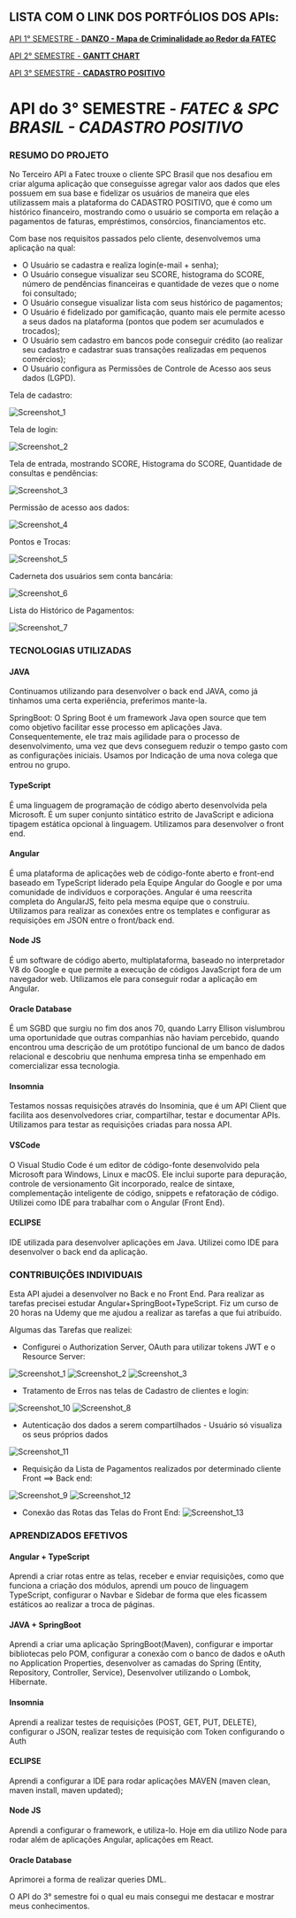 ## LISTA COM O LINK DOS PORTFÓLIOS DOS APIs:
[API 1° SEMESTRE - **DANZO - Mapa de Criminalidade ao Redor da FATEC**](https://github.com/ZVIEWIL/portifolio1) 

[API 2° SEMESTRE - **GANTT CHART**](https://github.com/ZVIEWIL/portifolio2)

[API 3° SEMESTRE - **CADASTRO POSITIVO**](https://github.com/ZVIEWIL/portifolio3)

# API do 3° SEMESTRE - ***FATEC & SPC BRASIL - CADASTRO POSITIVO***

### **RESUMO DO PROJETO**
No Terceiro API a Fatec trouxe o cliente SPC Brasil que nos desafiou em criar alguma aplicação que conseguisse agregar valor aos dados que eles possuem em sua base e fidelizar os usuários de maneira que eles utilizassem mais a plataforma do CADASTRO POSITIVO, que é como um histórico financeiro, mostrando como o usuário se comporta em relação a pagamentos de faturas, empréstimos, consórcios, financiamentos etc. 

Com base nos requisitos passados pelo cliente, desenvolvemos uma aplicação na qual:
- O Usuário se cadastra e realiza login(e-mail + senha);
- O Usuário consegue visualizar seu SCORE, histograma do SCORE, número de pendências financeiras e quantidade de vezes que o nome foi consultado;
- O Usuário consegue visualizar lista com seus histórico de pagamentos;
- O Usuário é fidelizado por gamificação, quanto mais ele permite acesso a seus dados na plataforma (pontos que podem ser acumulados e trocados); 
- O Usuário sem cadastro em bancos pode conseguir crédito (ao realizar seu cadastro e cadastrar suas transações realizadas em pequenos comércios);
- O Usuário configura as Permissões de Controle de Acesso aos seus dados (LGPD).

Tela de cadastro:

![Screenshot_1](https://user-images.githubusercontent.com/54503903/142959747-270e771e-941c-49de-8834-cd536bfc34ec.png)

Tela de login:

![Screenshot_2](https://user-images.githubusercontent.com/54503903/142959881-1d072b6b-88e2-4c92-834f-6d9b5672fd5f.png)

Tela de entrada, mostrando SCORE, Histograma do SCORE, Quantidade de consultas e pendências:

![Screenshot_3](https://user-images.githubusercontent.com/54503903/142959992-da8774b7-b924-47b4-b5be-7aa84fc06dca.png)

Permissão de acesso aos dados:

![Screenshot_4](https://user-images.githubusercontent.com/54503903/142960184-084fec98-2ade-4530-a647-5f525c8a7c20.png)

Pontos e Trocas:

![Screenshot_5](https://user-images.githubusercontent.com/54503903/142960233-605311dc-3832-4417-90e9-1aa752b31fd3.png)

Caderneta dos usuários sem conta bancária:

![Screenshot_6](https://user-images.githubusercontent.com/54503903/142960317-9ca5dd97-a4c3-4d7f-9b0a-b784952822d1.png)

Lista do Histórico de Pagamentos:

![Screenshot_7](https://user-images.githubusercontent.com/54503903/142960438-8fcf3271-2dc9-4216-83e5-f853d29e75b6.png)

### **TECNOLOGIAS UTILIZADAS**

#### **JAVA**
Continuamos utilizando para desenvolver o back end JAVA, como já tinhamos uma certa experiência, preferimos mante-la.

SpringBoot: O Spring Boot é um framework Java open source que tem como objetivo facilitar esse processo em aplicações Java. Consequentemente, ele traz mais agilidade para o processo de desenvolvimento, uma vez que devs conseguem reduzir o tempo gasto com as configurações iniciais. Usamos por Indicação de uma nova colega que entrou no grupo.

#### **TypeScript**
É uma linguagem de programação de código aberto desenvolvida pela Microsoft. É um super conjunto sintático estrito de JavaScript e adiciona tipagem estática opcional à linguagem. Utilizamos para desenvolver o front end.

#### **Angular**
É uma plataforma de aplicações web de código-fonte aberto e front-end baseado em TypeScript liderado pela Equipe Angular do Google e por uma comunidade de indivíduos e corporações. Angular é uma reescrita completa do AngularJS, feito pela mesma equipe que o construiu. Utilizamos para realizar as conexões entre os templates e configurar as requisições em JSON entre o front/back end.

#### **Node JS**
É um software de código aberto, multiplataforma, baseado no interpretador V8 do Google e que permite a execução de códigos JavaScript fora de um navegador web. Utilizamos ele para conseguir rodar a aplicação em Angular.

#### **Oracle Database** 
É um SGBD que surgiu no fim dos anos 70, quando Larry Ellison vislumbrou uma oportunidade que outras companhias não haviam percebido, quando encontrou uma descrição de um protótipo funcional de um banco de dados relacional e descobriu que nenhuma empresa tinha se empenhado em comercializar essa tecnologia.

#### **Insomnia**
Testamos nossas requisições através do Insominia, que é um API Client que facilita aos desenvolvedores criar, compartilhar, testar e documentar APIs. Utilizamos para testar as requisições criadas para nossa API.

#### **VSCode**
O Visual Studio Code é um editor de código-fonte desenvolvido pela Microsoft para Windows, Linux e macOS. Ele inclui suporte para depuração, controle de versionamento Git incorporado, realce de sintaxe, complementação inteligente de código, snippets e refatoração de código. Utilizei como IDE para trabalhar com o Angular (Front End).

#### **ECLIPSE**
IDE utilizada para desenvolver aplicações em Java. Utilizei como IDE para desenvolver o back end da aplicação.

### **CONTRIBUIÇÕES INDIVIDUAIS**
Esta API ajudei a desenvolver no Back e no Front End. Para realizar as tarefas precisei estudar Angular+SpringBoot+TypeScript.
Fiz um curso de 20 horas na Udemy que me ajudou a realizar as tarefas a que fui atribuído.

Algumas das Tarefas que realizei:
- Configurei o Authorization Server,  OAuth para utilizar tokens JWT e o Resource Server:

![Screenshot_1](https://user-images.githubusercontent.com/54503903/142968453-3bcb9ff7-abb3-4e23-ae39-6601845a2c22.png)
![Screenshot_2](https://user-images.githubusercontent.com/54503903/142968455-b69e3781-9728-4c1e-9082-f1f3b8578470.png)
![Screenshot_3](https://user-images.githubusercontent.com/54503903/142968462-a6ae5f8f-8d76-464a-b8f7-deaa35cf2792.png)

- Tratamento de Erros nas telas de Cadastro de clientes e login:

![Screenshot_10](https://user-images.githubusercontent.com/54503903/142965471-0f56030b-ed0b-463b-afde-c7614d3fa990.png)
![Screenshot_8](https://user-images.githubusercontent.com/54503903/142964045-bf11ce03-9c85-4d63-acc3-d574d7b95bf9.png)

- Autenticação dos dados a serem compartilhados - Usuário só visualiza os seus próprios dados

![Screenshot_11](https://user-images.githubusercontent.com/54503903/142965700-b814234d-d54a-4d62-9827-9cbb0445afc9.png)

- Requisição da Lista de Pagamentos realizados por determinado cliente Front ==> Back end:

![Screenshot_9](https://user-images.githubusercontent.com/54503903/142965152-40c3551f-5dc9-48db-ae69-6470ecc5b991.png)
![Screenshot_12](https://user-images.githubusercontent.com/54503903/142966341-1593ae7b-41d3-43bb-82ec-f03e5369c1d4.png)

- Conexão das Rotas das Telas do Front End:
![Screenshot_13](https://user-images.githubusercontent.com/54503903/142966588-935cafc8-c8fe-4658-932f-50ae31a74732.png)

### **APRENDIZADOS EFETIVOS**
#### **Angular + TypeScript** 
Aprendi a criar rotas entre as telas, receber e enviar requisições, como que funciona a criação dos módulos, aprendi um pouco de linguagem TypeScript, configurar o Navbar e Sidebar de forma que eles ficassem estáticos ao realizar a troca de páginas.

#### **JAVA + SpringBoot** 
Aprendi a criar uma aplicação SpringBoot(Maven), configurar e importar bibliotecas pelo POM, configurar a conexão com o banco de dados e oAuth no Application Properties, desenvolver as camadas do Spring (Entity, Repository, Controller, Service), Desenvolver utilizando o Lombok, Hibernate.

#### **Insomnia**
Aprendi a realizar testes de requisições (POST, GET, PUT, DELETE), configurar o JSON, realizar testes de requisição com Token configurando o Auth

#### **ECLIPSE**
Aprendi a configurar a IDE para rodar aplicações MAVEN (maven clean, maven install, maven updated);

#### **Node JS**
Aprendi a configurar o framework, e utiliza-lo. Hoje em dia utilizo Node para rodar além de aplicações Angular, aplicações em React.

#### **Oracle Database** 
Aprimorei a forma de realizar queries DML.

O API do 3° semestre foi o qual eu mais consegui me destacar e mostrar meus conhecimentos.

